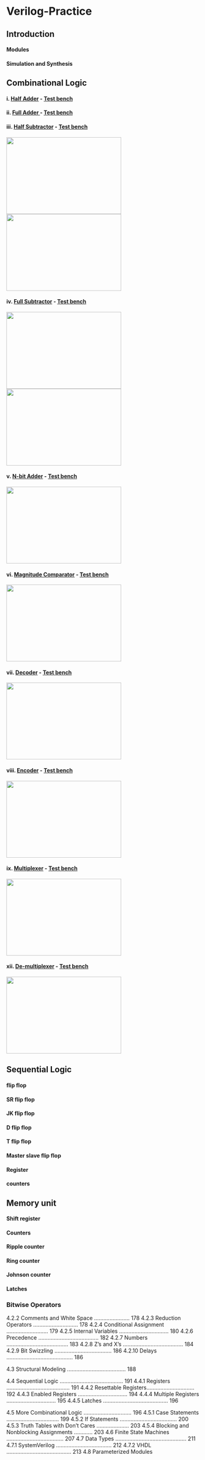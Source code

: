 # Verilog-Practice
[ ]( )
## Introduction
#### Modules
#### Simulation and Synthesis 

## Combinational Logic 
####  i. [Half Adder](https://github.com/Tafhimbn/Verilog-Practice/blob/main/Half_adder.v) -  [Test bench](https://github.com/Tafhimbn/Verilog-Practice/blob/main/Half_adder_test.v)
####  ii. [Full Adder ]( https://github.com/Tafhimbn/Verilog-Practice/blob/main/full_adder.v) - [Test bench](https://github.com/Tafhimbn/Verilog-Practice/blob/main/full_adder_test.v)
#### iii. [Half Subtractor](https://github.com/Tafhimbn/Verilog-Practice/blob/main/half_subtractor.v) - [Test bench](https://github.com/Tafhimbn/Verilog-Practice/blob/main/half_subtractor_test.v)
<img src="https://user-images.githubusercontent.com/47665581/202918094-e84c8dfc-9234-4114-bd37-80de7f3649cc.png" width="300" height="200">  <img src="https://user-images.githubusercontent.com/47665581/202918117-0e570bd1-386a-4b7a-bb95-b46ccad3d983.png" width="300" height="200">

#### iv. [Full Subtractor](https://github.com/Tafhimbn/Verilog-Practice/blob/main/full_subtractor.v)  - [Test bench](https://github.com/Tafhimbn/Verilog-Practice/blob/main/full_subtractor_test.v)
<img src="https://user-images.githubusercontent.com/47665581/202918071-6423a668-93d3-440d-b564-04b000f78918.png" width="300" height="200">  <img src="https://user-images.githubusercontent.com/47665581/202918019-decb0a13-cae8-49bd-b910-54e9b7129547.png" width="300" height="200">

#### v. [N-bit Adder](_) - [Test bench](_)
<img src="_" width="300" height="200">

#### vi. [Magnitude Comparator](_) - [Test bench](_)
<img src="_" width="300" height="200">

#### vii. [Decoder](_) - [Test bench](_)
<img src="_" width="300" height="200">

#### viii. [Encoder](_) - [Test bench](_)
<img src="_" width="300" height="200">

#### ix. [Multiplexer](_) - [Test bench](_)
<img src="_" width="300" height="200">

#### xii. [De-multiplexer](_) - [Test bench](_)
<img src="_" width="300" height="200">

## Sequential Logic

#### flip flop
#### SR flip flop
#### JK flip flop
#### D flip flop
#### T flip flop
#### Master slave flip flop
#### Register
#### counters

## Memory unit

#### Shift register
#### Counters
#### Ripple counter
#### Ring counter
#### Johnson counter
#### Latches





### Bitwise Operators


4.2.2 Comments and White Space ....................... 178
4.2.3 Reduction Operators ............................. 178
4.2.4 Conditional Assignment ........................... 179
4.2.5 Internal Variables ................................ 180
4.2.6 Precedence ....................................... 182
4.2.7 Numbers ........................................ 183
4.2.8 Z’s and X’s ....................................... 184
4.2.9 Bit Swizzling ..................................... 186
4.2.10 Delays ........................................... 186

4.3 Structural Modeling ...................................... 188

4.4 Sequential Logic ......................................... 191
4.4.1 Registers ......................................... 191
4.4.2 Resettable Registers............................... 192
4.4.3 Enabled Registers ................................ 194
4.4.4 Multiple Registers ................................ 195
4.4.5 Latches .......................................... 196

4.5 More Combinational Logic ............................... 196
4.5.1 Case Statements .................................. 199
4.5.2 If Statements ..................................... 200
4.5.3 Truth Tables with Don’t Cares ..................... 203
4.5.4 Blocking and Nonblocking Assignments ............ 203
4.6 Finite State Machines ..................................... 207
4.7 Data Types .............................................. 211
4.7.1 SystemVerilog .................................... 212
4.7.2 VHDL .......................................... 213
4.8 Parameterized Modules
